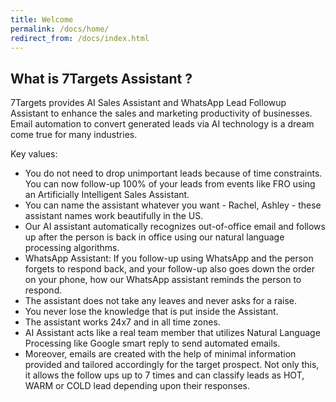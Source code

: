 ```yaml
---
title: Welcome
permalink: /docs/home/
redirect_from: /docs/index.html
---
```


## What is 7Targets Assistant ?
7Targets provides AI Sales Assistant and WhatsApp Lead Followup Assistant to enhance the sales and marketing productivity of businesses. Email automation to convert generated leads via AI technology is a dream come true for many industries.
 
Key values:
- You do not need to drop unimportant leads because of time constraints. You can now follow-up 100% of your leads from events like FRO using an Artificially Intelligent Sales Assistant.
- You can name the assistant whatever you want - Rachel, Ashley - these assistant names work beautifully in the US.
- Our AI assistant automatically recognizes out-of-office email and follows up after the person is back in office using our natural language processing algorithms.
- WhatsApp Assistant: If you follow-up using WhatsApp and the person forgets to respond back, and your follow-up also goes down the order on your phone, how our WhatsApp assistant reminds the person to respond.
- The assistant does not take any leaves and never asks for a raise.
- You never lose the knowledge that is put inside the Assistant.
- The assistant works 24x7 and in all time zones.
- AI Assistant acts like a real team member that utilizes Natural Language Processing like Google smart reply to send automated emails. 
- Moreover, emails are created with the help of minimal information provided and tailored accordingly for the target prospect. Not only this, it allows the follow ups up to 7 times and can classify leads as HOT, WARM or COLD lead depending upon their responses. 


